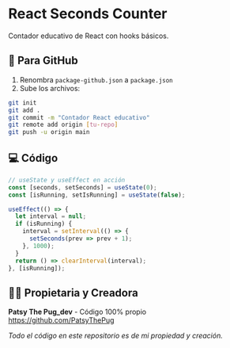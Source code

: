 # React Seconds Counter

Contador educativo de React con hooks básicos.

## 🚀 Para GitHub

1. Renombra `package-github.json` a `package.json`
2. Sube los archivos:

```bash
git init
git add .
git commit -m "Contador React educativo"  
git remote add origin [tu-repo]
git push -u origin main
```

## 💻 Código

```javascript
// useState y useEffect en acción
const [seconds, setSeconds] = useState(0);
const [isRunning, setIsRunning] = useState(false);

useEffect(() => {
  let interval = null;
  if (isRunning) {
    interval = setInterval(() => {
      setSeconds(prev => prev + 1);
    }, 1000);
  }
  return () => clearInterval(interval);
}, [isRunning]);
```

## 👩‍💻 Propietaria y Creadora

**Patsy The Pug_dev** - Código 100% propio  
https://github.com/PatsyThePug  

*Todo el código en este repositorio es de mi propiedad y creación.*